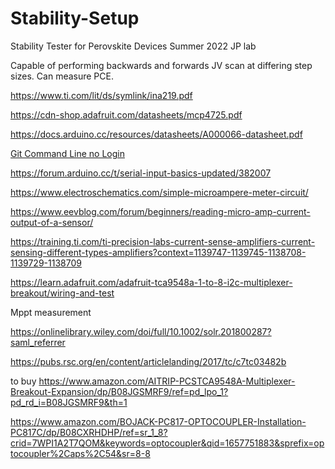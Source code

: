 # Stability-Setup
Stability Tester for Perovskite Devices Summer 2022 JP lab

Capable of performing backwards and forwards JV scan at differing step sizes. Can measure PCE.

https://www.ti.com/lit/ds/symlink/ina219.pdf

https://cdn-shop.adafruit.com/datasheets/mcp4725.pdf

https://docs.arduino.cc/resources/datasheets/A000066-datasheet.pdf


[Git Command Line no Login](https://stackoverflow.com/questions/35942754/how-can-i-save-username-and-password-in-git#35942890)

https://forum.arduino.cc/t/serial-input-basics-updated/382007

https://www.electroschematics.com/simple-microampere-meter-circuit/

https://www.eevblog.com/forum/beginners/reading-micro-amp-current-output-of-a-sensor/

https://training.ti.com/ti-precision-labs-current-sense-amplifiers-current-sensing-different-types-amplifiers?context=1139747-1139745-1138708-1139729-1138709

https://learn.adafruit.com/adafruit-tca9548a-1-to-8-i2c-multiplexer-breakout/wiring-and-test

Mppt measurement

https://onlinelibrary.wiley.com/doi/full/10.1002/solr.201800287?saml_referrer

https://pubs.rsc.org/en/content/articlelanding/2017/tc/c7tc03482b

to buy
https://www.amazon.com/AITRIP-PCSTCA9548A-Multiplexer-Breakout-Expansion/dp/B08JGSMRF9/ref=pd_lpo_1?pd_rd_i=B08JGSMRF9&th=1

https://www.amazon.com/BOJACK-PC817-OPTOCOUPLER-Installation-PC817C/dp/B08CXRHDHP/ref=sr_1_8?crid=7WPI1A2T7QOM&keywords=optocoupler&qid=1657751883&sprefix=optocoupler%2Caps%2C54&sr=8-8